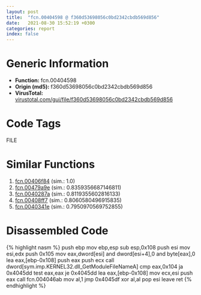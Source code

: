 ```yaml
---
layout: post
title:  "fcn.00404598 @ f360d53698056c0bd2342cbdb569d856"
date:   2021-08-30 15:52:19 +0300
categories: report
index: false
---
```


# Generic Information
- **Function:** fcn.00404598
- **Origin (md5):** f360d53698056c0bd2342cbdb569d856
- **VirusTotal:** [virustotal.com/gui/file/f360d53698056c0bd2342cbdb569d856][virustotal_ref]

# Code Tags
<span class="tag" id="FILE">FILE</span>


# Similar Functions

1. [fcn.00406f84][similar_1_ref] (sim.: 1.0)
2. [fcn.00479a9e][similar_2_ref] (sim.: 0.8359356687146811)
3. [fcn.0040287a][similar_3_ref] (sim.: 0.8119355602816133)
4. [fcn.00408ff7][similar_4_ref] (sim.: 0.8060580496915835)
5. [fcn.0040341e][similar_5_ref] (sim.: 0.7950970569752855)


# Disassembled Code

{% highlight nasm %}
push ebp
mov ebp,esp
sub esp,0x108
push esi
mov esi,edx
push 0x105
mov eax,dword[esi]
and dword[esi+4],0
and byte[eax],0
lea eax,[ebp-0x108]
push eax
push ecx
call dword[sym.imp.KERNEL32.dll_GetModuleFileNameA]
cmp eax,0x104
ja 0x4045dd
test eax,eax
je 0x4045dd
lea eax,[ebp-0x108]
mov ecx,esi
push eax
call fcn.004046ab
mov al,1
jmp 0x4045df
xor al,al
pop esi
leave
ret
{% endhighlight %}


[similar_1_ref]: /report/fcn.00406f84@623952564c193310b2e5c9b0fe299d07
[similar_2_ref]: /report/fcn.00479a9e@b3771987fba16f4fba07d1109ec72c76
[similar_3_ref]: /report/fcn.0040287a@4bd33f73402d0d03c0318f793884eb34
[similar_4_ref]: /report/fcn.00408ff7@470263fe7e7cc115b95cd041d643e3b5
[similar_5_ref]: /report/fcn.0040341e@d287262b3c4caae6c69c406382125319
[virustotal_ref]: https://www.virustotal.com/gui/file/f360d53698056c0bd2342cbdb569d856